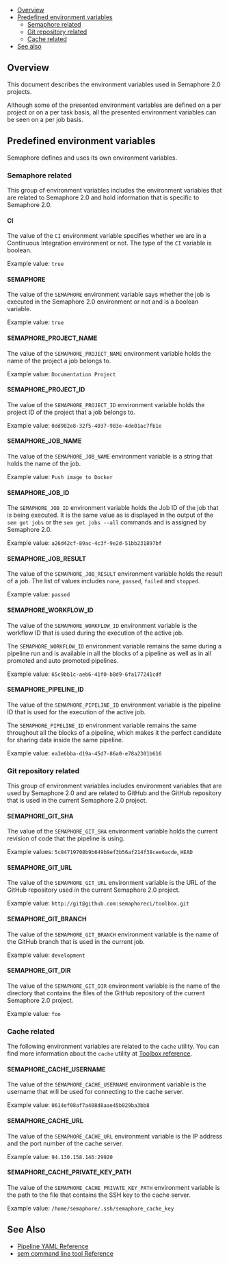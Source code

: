 - [Overview](#overview)
- [Predefined environment variables](#predefined-environment-variables)
  - [Semaphore related](#semaphore-related)
  - [Git repository related](#git-repository-related)
  - [Cache related](#cache-related)
- [See also](#see-also)

## Overview

This document describes the environment variables used in Semaphore 2.0
projects.

Although some of the presented environment variables are defined on a per
project or on a per task basis, all the presented environment variables can be
seen on a per job basis.

## Predefined environment variables

Semaphore defines and uses its own environment variables.

### Semaphore related

This group of environment variables includes the environment variables that
are related to Semaphore 2.0 and hold information that is specific to Semaphore
2.0.

#### CI

The value of the `CI` environment variable specifies whether we are in a
Continuous Integration environment or not. The type of the `CI` variable is
boolean.

Example value: `true`

#### SEMAPHORE

The value of the `SEMAPHORE` environment variable says whether the job is
executed in the Semaphore 2.0 environment or not and is a boolean variable.

Example value: `true`

#### SEMAPHORE\_PROJECT\_NAME

The value of the `SEMAPHORE_PROJECT_NAME` environment variable holds the name
of the project a job belongs to.

Example value: `Documentation Project`

#### SEMAPHORE\_PROJECT\_ID

The value of the `SEMAPHORE_PROJECT_ID` environment variable holds the project
ID of the project that a job belongs to.

Example value: `0dd982e8-32f5-4037-983e-4de01ac7fb1e`

#### SEMAPHORE\_JOB\_NAME

The value of the `SEMAPHORE_JOB_NAME` environment variable is a string that
holds the name of the job.

Example value: `Push image to Docker`

#### SEMAPHORE\_JOB\_ID

The `SEMAPHORE_JOB_ID` environment variable holds the Job ID of the job that is
being executed. It is the same value as is displayed in the output of the
`sem get jobs` or the `sem get jobs --all` commands and is assigned by
Semaphore 2.0.

Example value: `a26d42cf-89ac-4c3f-9e2d-51bb231897bf`

#### SEMAPHORE\_JOB\_RESULT

The value of the `SEMAPHORE_JOB_RESULT` environment variable holds the result
of a job. The list of values includes `none`, `passed`, `failed` and `stopped`.

Example value: `passed`

#### SEMAPHORE\_WORKFLOW\_ID

The value of the `SEMAPHORE_WORKFLOW_ID` environment variable is the workflow
ID that is used during the execution of the active job.

The `SEMAPHORE_WORKFLOW_ID` environment variable remains the same during
a pipeline run and is available in all the blocks of a pipeline as well as in
all promoted and auto promoted pipelines.

Example value: `65c9bb1c-aeb6-41f0-b8d9-6fa177241cdf`

#### SEMAPHORE\_PIPELINE\_ID

The value of the `SEMAPHORE_PIPELINE_ID` environment variable is the pipeline
ID that is used for the execution of the active job.

The `SEMAPHORE_PIPELINE_ID` environment variable remains the same throughout
all the blocks of a pipeline, which makes it the perfect candidate for sharing
data inside the same pipeline.

Example value: `ea3e6bba-d19a-45d7-86a0-e78a2301b616`

### Git repository related

This group of environment variables includes environment variables that are
used by Semaphore 2.0 and are related to GitHub and the GitHub repository that
is used in the current Semaphore 2.0 project.

#### SEMAPHORE\_GIT\_SHA

The value of the `SEMAPHORE_GIT_SHA` environment variable holds the current
revision of code that the pipeline is using.

Example values: `5c84719708b9b649b9ef3b56af214f38cee6acde`, `HEAD`

#### SEMAPHORE\_GIT\_URL

The value of the `SEMAPHORE_GIT_URL` environment variable is the URL of the
GitHub repository used in the current Semaphore 2.0 project.

Example value: `http://git@github.com:semaphoreci/toolbox.git`

#### SEMAPHORE\_GIT\_BRANCH

The value of the `SEMAPHORE_GIT_BRANCH` environment variable is the name of
the GitHub branch that is used in the current job.

Example value: `development`

#### SEMAPHORE\_GIT\_DIR

The value of the `SEMAPHORE_GIT_DIR` environment variable is the name of the
directory that contains the files of the GitHub repository of the current
Semaphore 2.0 project.

Example value: `foo`

### Cache related

The following environment variables are related to the `cache` utility. You can
find more information about the `cache` utility at
[Toolbox reference](https://docs.semaphoreci.com/article/54-toolbox-reference).

#### SEMAPHORE\_CACHE\_USERNAME

The value of the `SEMAPHORE_CACHE_USERNAME` environment variable is the
username that will be used for connecting to the cache server.

Example value: `0614ef08af7a408d8aae45b029ba3bb8`

#### SEMAPHORE\_CACHE\_URL

The value of the `SEMAPHORE_CACHE_URL` environment variable is the IP address
and the port number of the cache server.

Example value: `94.130.158.146:29920`

#### SEMAPHORE\_CACHE\_PRIVATE\_KEY\_PATH

The value of the `SEMAPHORE_CACHE_PRIVATE_KEY_PATH` environment variable is the
path to the file that contains the SSH key to the cache server.

Example value: `/home/semaphore/.ssh/semaphore_cache_key`

## See Also

- [Pipeline YAML Reference](https://docs.semaphoreci.com/article/50-pipeline-yaml)
- [sem command line tool Reference](https://docs.semaphoreci.com/article/53-sem-reference)
